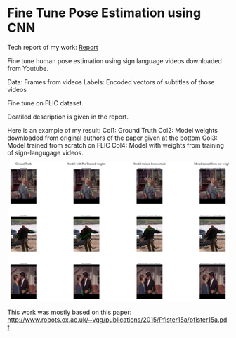 # Fine Tune Pose Estimation using CNN

Tech report of my work: [Report](https://drive.google.com/open?id=0B0XN6u3to2v8bnhiZlc0bVpod2M)

Fine tune human pose estimation using sign language videos downloaded from Youtube.

Data: Frames from videos
Labels: Encoded vectors of subtitles of those videos

Fine tune on FLIC dataset.

Deatiled description is given in the report.

Here is an example of my result:
Col1: Ground Truth
Col2: Model weights downloaded from original authors of the paper given at the bottom
Col3: Model trained from scratch on FLIC
Col4: Model with weights from training of sign-langugage videos.

![alt tag](sample2.png)

This work was mostly based on this paper: http://www.robots.ox.ac.uk/~vgg/publications/2015/Pfister15a/pfister15a.pdf

